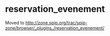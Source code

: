 reservation_evenement
=====================

Moved to http://zone.spip.org/trac/spip-zone/browser/_plugins_/reservation_evenement/
